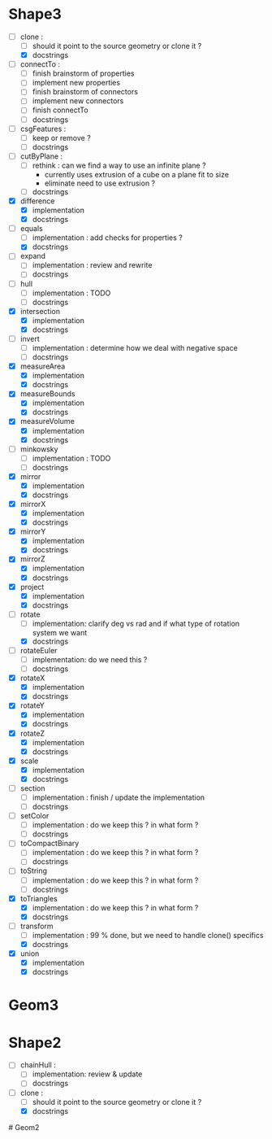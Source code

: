 # Shape3
  - [ ] clone :
    * [ ] should it point to the source geometry or clone it ?
    * [x] docstrings
  - [ ] connectTo :
    * [ ] finish brainstorm of properties
    * [ ] implement new properties
    * [ ] finish brainstorm of connectors
    * [ ] implement new connectors
    * [ ] finish connectTo
    * [ ] docstrings
  - [ ] csgFeatures :
    * [ ] keep or remove ?
    * [ ] docstrings
  - [ ] cutByPlane :
    * [ ] rethink : can we find a way to use an infinite plane ?
        * currently uses extrusion of a cube on a plane fit to size
        * eliminate need to use extrusion ?
    * [ ] docstrings
  - [x] difference
    * [x] implementation
    * [x] docstrings
  - [ ] equals
    * [ ] implementation : add checks for properties ? 
    * [x] docstrings
  - [ ] expand
    * [ ] implementation : review and rewrite
    * [ ] docstrings
  - [ ] hull
    * [ ] implementation : TODO
    * [ ] docstrings
  - [x] intersection
    * [x] implementation
    * [x] docstrings
  - [ ] invert
    * [ ] implementation : determine how we deal with negative space
    * [ ] docstrings
  - [x] measureArea
    * [x] implementation
    * [x] docstrings
  - [x] measureBounds
    * [x] implementation
    * [x] docstrings
  - [x] measureVolume
    * [x] implementation
    * [x] docstrings
  - [ ] minkowsky
    * [ ] implementation : TODO
    * [ ] docstrings
  - [x] mirror
    * [x] implementation
    * [x] docstrings
  - [x] mirrorX
    * [x] implementation
    * [x] docstrings
  - [x] mirrorY
    * [x] implementation
    * [x] docstrings
  - [x] mirrorZ
    * [x] implementation
    * [x] docstrings
  - [x] project
    * [x] implementation
    * [x] docstrings
  - [ ] rotate
    * [ ] implementation: clarify deg vs rad and if what type of rotation system we want
    * [x] docstrings
  - [ ] rotateEuler
    * [ ] implementation: do we need this ?
    * [ ] docstrings
  - [x] rotateX
    * [x] implementation
    * [x] docstrings
  - [x] rotateY
    * [x] implementation
    * [x] docstrings
  - [x] rotateZ
    * [x] implementation
    * [x] docstrings
  - [x] scale
    * [x] implementation
    * [x] docstrings
  - [ ] section
    * [ ] implementation : finish / update the implementation
    * [ ] docstrings
  - [ ] setColor
    * [ ] implementation : do we keep this ? in what form ?
    * [ ] docstrings
  - [ ] toCompactBinary
    * [ ] implementation : do we keep this ? in what form ?
    * [ ] docstrings
  - [ ] toString
    * [ ] implementation : do we keep this ? in what form ?
    * [ ] docstrings
  - [x] toTriangles
    * [x] implementation : do we keep this ? in what form ?
    * [x] docstrings
  - [ ] transform
    * [ ] implementation : 99 % done, but we need to handle clone() specifics
    * [x] docstrings
  - [x] union
    * [x] implementation
    * [x] docstrings

# Geom3

# Shape2
  - [ ] chainHull :
    * [ ] implementation: review & update
    * [ ] docstrings
  - [ ] clone :
    * [ ] should it point to the source geometry or clone it ?
    * [x] docstrings

# Geom2
